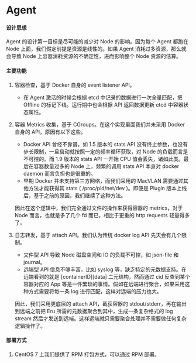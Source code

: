 # Agent

#### 设计思想

Agent 的设计第一目标是尽可能的减少对 Node 的影响。因为每个 Agent 都跑在 Node 上面，我们假定前提是资源是线性的。如果 Agent 消耗过多资源，那么就会导致 Node 上容器消耗资源的不确定性，进而影响整个 Node 资源的估算。

#### 主要功能

1. 容器检查，基于 Docker 自身的 event listener API。

   * 在 Agent 激活的时候会根据 etcd 中记录的数据进行一次全量匹配，把 Offline 的标记下线。运行期中也会根据 API 返回数据更新 etcd 中容器状态属性。

2. 容器 Metrics 收集，基于 CGroups。在这个实现里面我们并未采用 Docker 自身的 API，原因有以下这些。

    * Docker API 曾经不靠谱。如 1.5 版本的 stats API 没有终止参数，也没有步长限制，一旦启动就按照一定的频率循环获取，对 Node 的负载而言是不可控的。而 1.9 版本的 stats API 一开始 CPU 值会丢失，诸如此类。最后在容器数量过多的 Node 上，频繁的调用 stats API 本身对 docker daemon 而言负担也是很重的。
    * 早期 Docker 并未支持第三方网络，而我们采用的 MacVLAN 需要通过其他方法才能获得其 stats ( /proc/pid/net/dev )。即便是 Plugin 版本上线后，基于之前的原因，我们继续了这种方法。

    因此在这个逻辑中，我们完全通过文件的操作来获得容器的 metrics，对于 Node 而言，也就是多了几个 fd 而已，相比于更重的 http requests 轻量得多了。

3. 日志转发，基于 attach API。我们认为传统 docker log API 先天会有几个限制。

    * 文件型 API 导致 Node 磁盘空间和 IO 的负载不可控，如 json-file 和 journal。
    * 远端型 API 信息不够丰富，比如 syslog 等，缺乏特定的元数据支持。在远端看到的就是 [containerID][data] 二元结构，然而通过 cid 反查到某个容器对应的 App 等是一件繁琐的事情。假如在远端进行聚合，如果采用这种方式需要将每一条 log 进行匹配，这样对远端的压力也大。

    因此，我们采用更底层的 attach API，截获容器的 stdout/stderr，再在输出到远端之前把 Eru 所需的元数据聚合到其中，生成一条复杂格式的 log stream 然后才发送到远端。这样远端就只需要聚合处理并不需要做任何复杂逻辑操作了。
    
#### 部署方式

1. CentOS 7 上我们提供了 RPM 打包方式，可以通过 RPM 部署。
